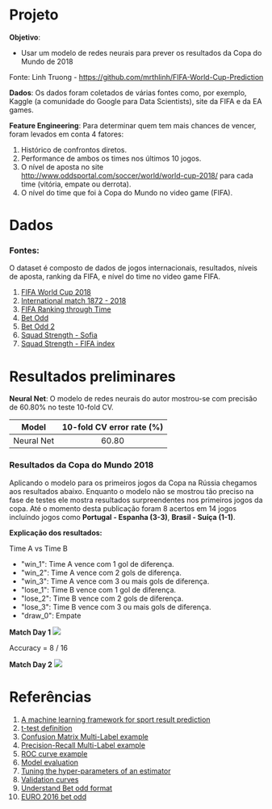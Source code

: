# Projeto
__Objetivo__:
- Usar um modelo de redes neurais para prever os resultados da Copa do Mundo de 2018

Fonte: Linh Truong - https://github.com/mrthlinh/FIFA-World-Cup-Prediction

__Dados__: Os dados foram coletados de várias fontes como, por exemplo, Kaggle (a comunidade do Google para Data Scientists), site da FIFA e da EA games.

__Feature Engineering__: Para determinar quem tem mais chances de vencer, foram levados em conta 4 fatores:
1. Histórico de confrontos diretos.
2. Performance de ambos os times nos últimos 10 jogos.
3. O nível de aposta no site http://www.oddsportal.com/soccer/world/world-cup-2018/ para cada time (vitória, empate ou derrota).
4. O nível do time que foi à Copa do Mundo no video game (FIFA).


# Dados
### Fontes:
O dataset é composto de dados de jogos internacionais, resultados, níveis de aposta, ranking da FIFA, e nível do time no video game FIFA.
1. [FIFA World Cup 2018](https://www.kaggle.com/ahmedelnaggar/fifa-worldcup-2018-dataset/data)
2. [International match 1872 - 2018](https://www.kaggle.com/martj42/international-football-results-from-1872-to-2017/data)
3. [FIFA Ranking through Time](https://www.fifa.com/fifa-world-ranking/ranking-table/men/index.html)
4. [Bet Odd](https://www.kaggle.com/austro/beat-the-bookie-worldwide-football-dataset/data)
5. [Bet Odd 2](http://www.oddsportal.com)
6. [Squad Strength - Sofia](https://sofifa.com/players/top)
7. [Squad Strength - FIFA index](https://www.fifaindex.com/)



[1]: https://www.kaggle.com/ahmedelnaggar/fifa-worldcup-2018-dataset/data
[2]: https://www.kaggle.com/martj42/international-football-results-from-1872-to-2017/data
[3]: https://www.fifa.com/fifa-world-ranking/ranking-table/men/index.html
[4]: https://www.kaggle.com/austro/beat-the-bookie-worldwide-football-dataset/data
[5]: http://www.oddsportal.com
[6]: https://sofifa.com/players/top
[7]: https://www.fifaindex.com/

# Resultados preliminares

__Neural Net__: O modelo de redes neurais do autor mostrou-se com precisão de 60.80% no teste 10-fold CV.

|           Model         |10-fold CV error rate (%)|
|:-----------------------:|:-------------------:|
|Neural Net               |60.80|



### Resultados da Copa do Mundo 2018
Aplicando o modelo para os primeiros jogos da Copa na Rússia chegamos aos resultados abaixo. Enquanto o modelo não se mostrou tão preciso na fase de testes ele mostra resultados surpreendentes nos primeiros jogos da copa. Até o momento desta publicação foram 8 acertos em 14 jogos incluíndo jogos como __Portugal - Espanha (3-3)__, __Brasil - Suíça (1-1)__.

__Explicação dos resultados:__

Time A vs Time B

- "win_1": Time A vence com 1 gol de diferença.
- "win_2": Time A vence com 2 gols de diferença.
- "win_3": Time A vence com 3 ou mais gols de diferença.
- "lose_1": Time B vence com 1 gol de diferença.
- "lose_2": Time B vence com 2 gols de diferença.
- "lose_3": Time B vence com 3 ou mais gols de diferença.
- "draw_0": Empate

__Match Day 1__
![](https://github.com/mrthlinh/FIFA-World-Cup-Prediction/blob/master/pic/WC_2018_matchday1.PNG)

Accuracy = 8 / 16

__Match Day 2__
![](https://github.com/mrthlinh/FIFA-World-Cup-Prediction/blob/master/pic/WC_2018_matchday2.PNG)


# Referências
1. [A machine learning framework for sport result prediction](https://www.sciencedirect.com/science/article/pii/S2210832717301485)
2. [t-test definition](https://en.wikipedia.org/wiki/Student%27s_t-test)
3. [Confusion Matrix Multi-Label example](http://scikit-learn.org/stable/auto_examples/model_selection/plot_confusion_matrix.html#sphx-glr-auto-examples-model-selection-plot-confusion-matrix-py)
4. [Precision-Recall Multi-Label example](http://scikit-learn.org/stable/auto_examples/model_selection/plot_precision_recall.html#in-multi-label-settings)
5. [ROC curve example](http://scikit-learn.org/stable/auto_examples/model_selection/plot_roc.html#sphx-glr-auto-examples-model-selection-plot-roc-py)
6. [Model evaluation](http://scikit-learn.org/stable/modules/model_evaluation.html#precision-recall-f-measure-metrics)
7. [Tuning the hyper-parameters of an estimator](http://scikit-learn.org/stable/modules/grid_search.html)
8. [Validation curves](http://scikit-learn.org/stable/modules/learning_curve.html)
9. [Understand Bet odd format](https://www.pinnacle.com/en/betting-articles/educational/odds-formats-available-at-pinnacle-sports/ZWSJD9PPX69V3YXZ)
10. [EURO 2016 bet odd](http://www.oddsportal.com/soccer/europe/euro-2016/results/#/)
